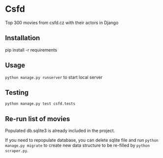 # Csfd
Top 300 movies from csfd.cz with their actors in Django


## Installation

pip install -r requirements

## Usage

`python manage.py runserver` to start local server

## Testing

`python manage.py test csfd.tests`

## Re-run list of movies

Populated db.sqlite3 is already included in the project.

If you need to repopulate database, you can delete sqlite file and run
`python manage.py migrate` to create new data structure to be re-filled by `python scraper.py`.
